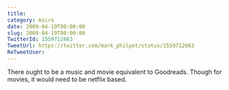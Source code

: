 ```yaml
---
title: 
category: micro
date: 2009-04-19T00:00:00
slug: 2009-04-19T00:00:00
TwitterId: 1559712663
TweetUrl: https://twitter.com/mark_philpot/status/1559712663
ReTweetUser: 
---
```


There ought to be a music and movie equivalent to Goodreads.  Though for movies, it would need to be netflix based.